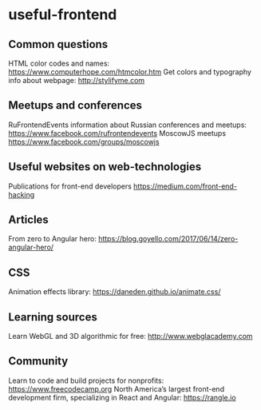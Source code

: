 # useful-frontend

## Common questions
HTML color codes and names: https://www.computerhope.com/htmcolor.htm
Get colors and typography info about webpage: http://stylifyme.com 

## Meetups and conferences
RuFrontendEvents information about Russian conferences and meetups: https://www.facebook.com/rufrontendevents
MoscowJS meetups https://www.facebook.com/groups/moscowjs

## Useful websites on web-technologies
Publications for front-end developers https://medium.com/front-end-hacking

## Articles
From zero to Angular hero: https://blog.goyello.com/2017/06/14/zero-angular-hero/

## CSS
Animation effects library: https://daneden.github.io/animate.css/

## Learning sources
Learn WebGL and 3D algorithmic for free: http://www.webglacademy.com

## Community
Learn to code and build projects for nonprofits: https://www.freecodecamp.org
North America’s largest front-end development firm, specializing in React and Angular: https://rangle.io
